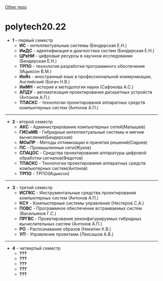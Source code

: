 [Other repo](https://github.com/Baray44/polytech20_22)

# polytech20.22

* **1** - первый семестр 
  * **ИС** - интеллектуальные системы (Бендерская Е.Н.)
  * **ИиДС** - идентификация и диагностика систем (Бендерская Е.Н.)
  * **ЦРвНИ** - цифровые ресурсы в научном исследовании (Бендерская Е.Н.)
  * **ТРПО** - технология разработки программного обеспечения (Ицыксон В.М.)
  * **ИнЯз** - иностранный язык в профессиональной коммуникации, Английский (Богач Н.В.)
  * **ИиМН** - история и методология науки (Сафонова А.С.)
  * **АПДУ** - автоматизация проектирования дискретных устройств (Антонов А.П.)
  * **ТПАСКС** - технологии проектирования аппаратных средств компьютерных систем (Антонов А.П.)

---

* **2** - второй семестр
  * **АКС** - Администрирование компьютерных сетей(Малышев)
  * **ГИСиМВ** - Гибридные интеллектуальные системы и мягкие вычисления(Бендерская)
  * **МОиПР** - Методы оптимизации и принятия решений(Сиднев)
  * **ПС** - Промышленные сети(Жуков)
  * **СПАЦОС** - Средства проектирования аппаратуры цифровой обработки сигналов(Федотов)
  * **ТПАСКС** - Технологии проектирования аппаратных средств компьютерных систем(Антонов)
  * **ТРПО** - ТРПО(Ицыксон)

---

* **3** - третий семестр
  * **ИСПКС** - Инструментальные средства проектирования компьютерных систем (Антонов А.П.)
  * **КСУ** - Компьютерные системы управления (Нестеров С.А.)
  * **ПОВС** - Программное обеспечение встраиваемых систем (Васильянов Г.С.)
  * **ПРГВС** - Проектирование реконфигурируемых гибридных вычислительных систем (Антонов А.П.)
  * **РО** - Распознавание образов (Никитин К.В.)
  * **УП** - Управление проектами (Лексашов А.В.)

---

* **4** - четвертый семестр
  * **???**
  * **???**
  * **???**
  * **???**
  * **???**


